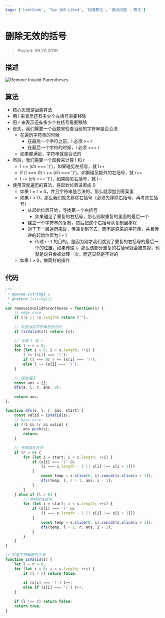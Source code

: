 ```yaml
---
tags: ['LeetCode', 'Top 100 Liked', '回溯算法', '面试问题 - 算法']
---
```


# 删除无效的括号

> Posted: 09.20.2019

<Tag />

## 描述

![Remove Invalid Parentheses](/removeInvalidParen.png)

## 算法

- 核心思想是回溯算法
- 用 l 来表示还有多少个左括号需要移除
- 用 r 来表示还有多少个右括号需要移除
- 首先，我们需要一个函数来检查当前的字符串是否合法
  - 在遍历字符串的时候
    - 在最后一个字符之前，l 必须 >= r
    - 在最后一个字符的时候，l 必须 === r
  - 如果都满足，字符串就是合法的
- 然后，我们需要一个函数来计算 l 和 r
  - l += (ch === '(')，如果碰见左括号，就 l++
  - if (l === 0) r += (ch === ')')，如果碰见额外的右括号，就 r++
  - l -= (ch === ')')，如果碰见右括号，就 l--
- 使用深度遍历的算法，将起始位置设置成 0
  - 如果 l = r = 0，并且字符串是合法的，那么就添加到答案里
  - 如果 r > 0，那么我们就先移除右括号（必须先移除右括号，再考虑左括号）
    - 从起始位置开始，寻找第一个右括号
      - 如果碰见了重复的右括号，那么则取重复的里面的最后一个
    - 建立一个字符串的复制，然后把这个右括号从复制里移除
    - 对于下一层遍历来说，传递复制下去，而不是原来的字符串，并且传递的起始位置为 i - 1
      - 传递 i - 1 的目的，是因为刚才我们跳到了重复的右括号的最后一个的位置，如果传递 i，那么该部分重复的右括号就会被忽视，也就是说只会被处理一次，而这显然是不对的
  - 如果 l > 0，做同样的操作

## 代码

```javascript
/**
 * @param {string} s
 * @return {string[]}
 */
var removeInvalidParentheses = function(s) {
    // edge case
    if (!s || !s.length) return [""];
    
    // 检查当前字符串是否合法
    if (isValid(s)) return [s];
    
    // 计算 l 和 r
    let l = r = 0;
    for (let i = 0; i < s.length; ++i) {
        l += (s[i] === '(');
        if (l === 0) r += (s[i] === ')');
        else l -= (s[i] === ')');
    }
    
    // 深度遍历
    const ans = [];
    dfs(s, l, r, ans, 0);
    
    return ans;
};

function dfs(s, l, r, ans, start) {
    const valid = isValid(s);
    // base case
    if (!l && !r && valid) {
        ans.push(s);
        return;
    }
    
    // 先移除右括号
    if (r > 0) {
        for (let i = start; i < s.length; ++i) {
            if (s[i] === ')' && 
                (i === s.length - 1 || s[i] !== s[i + 1]))
            {
                const temp = s.slice(0, i).concat(s.slice(i + 1));
                dfs(temp, l, r - 1, ans, i - 1);
            }
        }
    } else if (l > 0) {
        // 再移除左括号
        for (let i = start; i < s.length; ++i) {
            if (s[i] === '(' && 
                (i === s.length - 1 || s[i] !== s[i + 1]))
            {
                const temp = s.slice(0, i).concat(s.slice(i + 1));
                dfs(temp, l - 1, r, ans, i - 1);
            }
        }
    }
}

// 检查字符串是否合法
function isValid(s) {
    let l = r = 0;
    for (let i = 0; i < s.length; ++i) {
        if (l < r) return false;
        
        if (s[i] === '(') l++;
        else if (s[i] === ')') r++;
    }
    
    if (l !== r) return false;
    return true;
}
```

<Disqus />